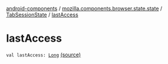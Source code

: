 [android-components](../../index.md) / [mozilla.components.browser.state.state](../index.md) / [TabSessionState](index.md) / [lastAccess](./last-access.md)

# lastAccess

`val lastAccess: `[`Long`](https://kotlinlang.org/api/latest/jvm/stdlib/kotlin/-long/index.html) [(source)](https://github.com/mozilla-mobile/android-components/blob/master/components/browser/state/src/main/java/mozilla/components/browser/state/state/TabSessionState.kt#L35)